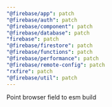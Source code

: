 ```yaml
---
"@firebase/app": patch
"@firebase/auth": patch
"@firebase/component": patch
"@firebase/database": patch
"firebase": patch
"@firebase/firestore": patch
"@firebase/functions": patch
"@firebase/performance": patch
"@firebase/remote-config": patch
"rxfire": patch
"@firebase/util": patch
---
```


Point browser field to esm build
